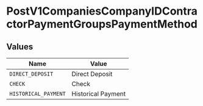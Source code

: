 # PostV1CompaniesCompanyIDContractorPaymentGroupsPaymentMethod


## Values

| Name                 | Value                |
| -------------------- | -------------------- |
| `DIRECT_DEPOSIT`     | Direct Deposit       |
| `CHECK`              | Check                |
| `HISTORICAL_PAYMENT` | Historical Payment   |